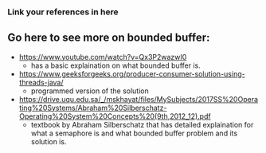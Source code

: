 ### Link your references in here

## Go here to see more on bounded buffer:
* https://www.youtube.com/watch?v=Qx3P2wazwI0
  * has a basic explaination on what bounded buffer is.  
* https://www.geeksforgeeks.org/producer-consumer-solution-using-threads-java/
  * programmed version of the solution
* https://drive.uqu.edu.sa/_/mskhayat/files/MySubjects/2017SS%20Operating%20Systems/Abraham%20Silberschatz-Operating%20System%20Concepts%20(9th,2012_12).pdf
  * textbook by Abraham Silberschatz that has detailed explaination for what a semaphore is and what bounded buffer problem and its solution is. 



